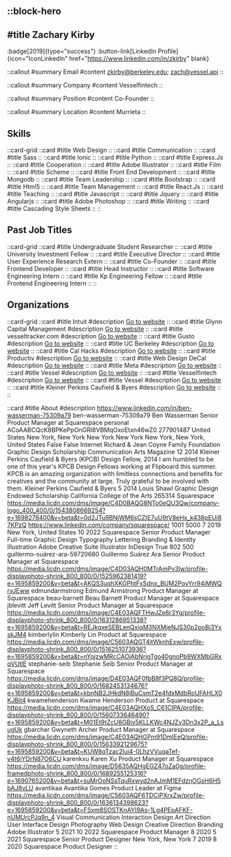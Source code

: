 ::block-hero
---
#title
Zachary Kirby
---

:badge[2019]{type="success"}
:button-link[LinkedIn Profile]{icon="IconLinkedIn" href="https://www.linkedin.com/in/zkirby" blank}

::callout
#summary
Email
#content
zkirby@berkeley.edu; zach@vessel.api
::

::callout
#summary
Company
#content
Vesselfintech
::

::callout
#summary
Position
#content
Co-Founder
::

::callout
#summary
Location
#content
Murrieta
::

## Skills
::card-grid
::card
#title
Web Design
::
::card
#title
Communication
::
::card
#title
Sass
::
::card
#title
Ionic
::
::card
#title
Python
::
::card
#title
Express.Js
::
::card
#title
Cooperation
::
::card
#title
Adobe Illustrator
::
::card
#title
Film
::
::card
#title
Scheme
::
::card
#title
Front End Development
::
::card
#title
Mongodb
::
::card
#title
Team Leadership
::
::card
#title
Bootstrap
::
::card
#title
Html5
::
::card
#title
Team Management
::
::card
#title
React.Js
::
::card
#title
Teaching
::
::card
#title
Javascript
::
::card
#title
Jquery
::
::card
#title
Angularjs
::
::card
#title
Adobe Photoshop
::
::card
#title
Writing
::
::card
#title
Cascading Style Sheets
::
::

## Past Job Titles
::card-grid
::card
#title
Undergraduate Student Researcher
::
::card
#title
University Investment Fellow
::
::card
#title
Executive Director
::
::card
#title
User Experience Research Extern
::
::card
#title
Co-Founder
::
::card
#title
Frontend Developer
::
::card
#title
Head Instructor
::
::card
#title
Software Engineering Intern
::
::card
#title
Kp Engineering Fellow
::
::card
#title
Frontend Engineering Intern
::
::

## Organizations
::card-grid
::card
#title
Intuit
#description
[Go to website](intuit.com)
::
::card
#title
Glynn Capital Management
#description
[Go to website](glynncapital.com)
::
::card
#title
vesseltracker.com
#description
[Go to website](vesseltracker.com)
::
::card
#title
Gusto
#description
[Go to website](gusto.com)
::
::card
#title
UC Berkeley
#description
[Go to website](berkeley.edu)
::
::card
#title
Cal Hacks
#description
[Go to website](calhacks.io)
::
::card
#title
Productiv
#description
[Go to website](productiv.com)
::
::card
#title
Web Design DeCal
#description
[Go to website](wdd.io)
::
::card
#title
Meta
#description
[Go to website](meta.com)
::
::card
#title
Vessel
#description
[Go to website](vessel.api)
::
::card
#title
Vesselfintech
#description
[Go to website](vesselfintech.com)
::
::card
#title
Vessel
#description
[Go to website](vessel.dev)
::
::card
#title
Kleiner Perkins Caufield & Byers
#description
[Go to website](kpcb.com)
::
::

::card
#title
About
#description
https://www.linkedin.com/in/ben-wasserman-75309a79 ben-wasserman-75309a79 Ben Wasserman Senior Product Manager at Squarespace personal ACoAABCQcK8BPKePpOnGRI8VBMqOxoEtxn46wZ0 277901487 United States New York, New York New York New York New York, New York, United States False False Internet Richard & Jean Coyne Family Foundation Graphic Design Scholarship Communication Arts Magazine 12 2014 Kleiner Perkins Caufield & Byers (KPCB) Design Fellow, 2014 I am humbled to be one of this year's KPCB Design Fellows working at Flipboard this summer. KPCB is an amazing organization with limitless connections and benefits for creatives and the community at large. Truly grateful to be involved with them.  Kleiner Perkins Caufield & Byers 5 2014 Louis Shawl Graphic Design Endowed Scholarship California College of the Arts 265314 Squarespace https://media.licdn.com/dms/image/C4D0BAQG8NTo0eQU3Qw/company-logo_400_400/0/1543808669254?e=1698278400&v=beta&t=0d2JTu9BNjWM6sCZtE7uU9tV8eHx_k438pEUi87KPzQ https://www.linkedin.com/company/squarespace/ 1001 5000 7 2019 New York, United States 10 2022 Squarespace Senior Product Manager Full-time Graphic Design Typography Lettering Branding & Identity Illustration Adobe Creative Suite Illustrator InDesign True 802 500 guillermo-suárez-ara-59720680 Guillermo Suárez Ara Senior Product Manager at Squarespace https://media.licdn.com/dms/image/C4D03AQH0MTrAmPv3lw/profile-displayphoto-shrink_800_800/0/1525962381419?e=1695859200&v=beta&t=AKQS3uqhXKGPhtFxSdnx_BUM2PovYrr94iMWQryJEww edmundarmstrong Edmund Armstrong Product Manager at Squarespace beau-barnett Beau Barnett Product Manager at Squarespace jblevitt Jeff Levitt Senior Product Manager at Squarespace https://media.licdn.com/dms/image/C4E03AQFTHwJZe8r3Yg/profile-displayphoto-shrink_800_800/0/1631286951338?e=1695859200&v=beta&t=REJkqxeSEBLenQxiqM3NXMjeNJS30p2poBi3YxskJM4 kimberlylin Kimberly Lin Product at Squarespace https://media.licdn.com/dms/image/C5603AQGT4itWknhExw/profile-displayphoto-shrink_800_800/0/1516251073936?e=1695859200&v=beta&t=nYqjzwMRcCAOjAbNrjgTgo40gnoPb9WXMbGRxqVUtlE stephanie-seib Stephanie Seib Senior Product Manager at Squarespace https://media.licdn.com/dms/image/D4E03AQF0fbB8f3PQ8Q/profile-displayphoto-shrink_800_800/0/1682453134676?e=1695859200&v=beta&t=kbnNB2JHkdN8jBuCsmT2e4fdxMdbRoUFAHLX0KJBit4 kwamehenderson Kwame Henderson Product at Squarespace https://media.licdn.com/dms/image/C4E03AQHXoS_C61CIPA/profile-displayphoto-shrink_800_800/0/1560733646490?e=1695859200&v=beta&t=M01Et9tZcU8GBiy5KLLKWc4NJZv3Dn3x2P_a_LsugUk gbarcher Gwyneth Archer Product Manager at Squarespace https://media.licdn.com/dms/image/C4E03AQHGPm91DmlEeQ/profile-displayphoto-shrink_800_800/0/1563392129675?e=1695859200&v=beta&t=KUW8qTzac2lui4-0LhzVVuqaTef-v4t6iYDrN87O6CU karenkxu Karen Xu Product Manager at Squarespace https://media.licdn.com/dms/image/D5635AQHgEGZ47oZa0g/profile-framedphoto-shrink_800_800/0/1689255125316?e=1690765200&v=beta&t=suMrOoNSsTquRxwyd2nAJmM1EFdznOGsH6H5bAJ8vLU avantikaa Avantika Gomes Product Leader at Figma https://media.licdn.com/dms/image/C5603AQF6TDCiPXrxZw/profile-displayphoto-shrink_800_800/0/1636134398623?e=1695859200&v=beta&t=FSxm8SOSTKnAYI9As-1Lg4PEpAFKF-nUMUrcPJq9n_4 Visual Communication Interaction Design Art Direction User Interface Design Photography Web Design Creative Direction Branding Adobe Illustrator 5 2021 10 2022 Squarespace Product Manager 8 2020 5 2021 Squarespace Senior Product Designer New York, New York 7 2019 8 2020 Squarespace Product Designer
::
